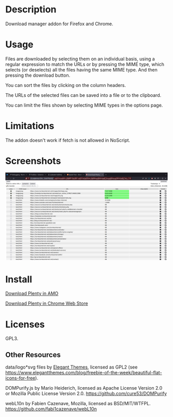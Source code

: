 # Description

Download manager addon for Firefox and Chrome.

# Usage

Files are downloaded by selecting them on an individual basis, using a regular
expression to match the URLs or by pressing the MIME type, which selects (or
deselects) all the files having the same MIME type. And then pressing the
download button.

You can sort the files by clicking on the column headers.

The URLs of the selected files can be saved into a file or to the clipboard.

You can limit the files shown by selecting MIME types in the options page.

# Limitations

The addon doesn't work if fetch is not allowed in NoScript.

# Screenshots

![First View](amo/first_view.png)

# Install

[Download Plenty in AMO](https://addons.mozilla.org/addon/download-plenty/)

[Download Plenty in Chrome Web Store](https://chromewebstore.google.com/detail/download-plenty/ioliclooohbljgnblhlfbfahijakonpb)

# Licenses

GPL3.

## Other Resources

data/logo*svg files by [Elegant Themes](https://www.elegantthemes.com/), licensed as GPL2
(see https://www.elegantthemes.com/blog/freebie-of-the-week/beautiful-flat-icons-for-free).

DOMPurify.js by Mario Heiderich, licensed as Apache License Version 2.0 or Mozilla Public
License Version 2.0. https://github.com/cure53/DOMPurify

webL10n by Fabien Cazenave, Mozilla, licensed as BSD/MIT/WTFPL.
https://github.com/fabi1cazenave/webL10n
